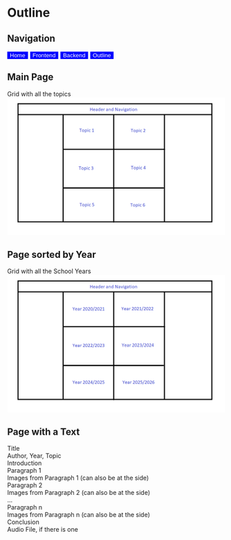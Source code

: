 # Outline

## Navigation
<button type="button" style="background-color: blue; border: 0; margin-right: 5px;"><a href="index.html" style="color: white; text-decoration: none;">Home</a></button><button type="button" style="background-color: blue; border: 0; margin-right: 5px;"><a href="1frontend.html" style="color: white; text-decoration: none;">Frontend</a></button><button type="button" style="background-color: blue; border: 0; margin-right: 5px;"><a href="2backend.html" style="color: white; text-decoration: none;">Backend</a></button><button type="button" style="background-color: blue; border: 0; margin-right: 5px;"><a href="3outline.html" style="color: white; text-decoration: none;">Outline</a></button>


## Main Page
Grid with all the topics
<img src="img/outline-sorted-by-topic.png">

## Page sorted by Year
Grid with all the School Years
<img src="img/outline-sorted-by-year.png">

## Page with a Text
Title <br>
Author, Year, Topic <br>
Introduction <br>
Paragraph 1 <br>
Images from Paragraph 1 (can also be at the side) <br>
Paragraph 2 <br>
Images from Paragraph 2 (can also be at the side) <br>
... <br>
Paragraph n <br>
Images from Paragraph n (can also be at the side) <br>
Conclusion <br>
Audio File, if there is one <br>